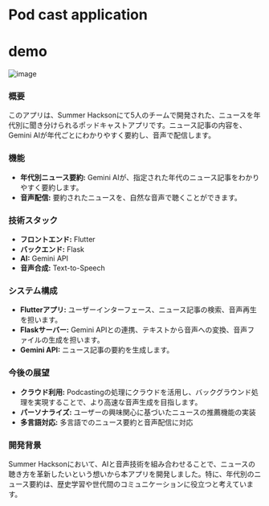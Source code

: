 # Pod cast application

# demo
![image](https://github.com/user-attachments/assets/abeeae9a-3ad0-4a54-8880-6bc5822fcccd)

### 概要
このアプリは、Summer Hacksonにて5人のチームで開発された、ニュースを年代別に聞き分けられるポッドキャストアプリです。ニュース記事の内容を、Gemini AIが年代ごとにわかりやすく要約し、音声で配信します。

### 機能
* **年代別ニュース要約:** Gemini AIが、指定された年代のニュース記事をわかりやすく要約します。
* **音声配信:** 要約されたニュースを、自然な音声で聴くことができます。

### 技術スタック
* **フロントエンド:** Flutter
* **バックエンド:** Flask
* **AI:** Gemini API
* **音声合成:** Text-to-Speech

### システム構成
* **Flutterアプリ:** ユーザーインターフェース、ニュース記事の検索、音声再生を担います。
* **Flaskサーバー:** Gemini APIとの連携、テキストから音声への変換、音声ファイルの生成を担います。
* **Gemini API:** ニュース記事の要約を生成します。

### 今後の展望
* **クラウド利用:** Podcastingの処理にクラウドを活用し、バックグラウンド処理を実現することで、より高速な音声生成を目指します。
* **パーソナライズ:** ユーザーの興味関心に基づいたニュースの推薦機能の実装
* **多言語対応:** 多言語でのニュース要約と音声配信に対応

### 開発背景
Summer Hacksonにおいて、AIと音声技術を組み合わせることで、ニュースの聴き方を革新したいという想いから本アプリを開発しました。特に、年代別のニュース要約は、歴史学習や世代間のコミュニケーションに役立つと考えています。



